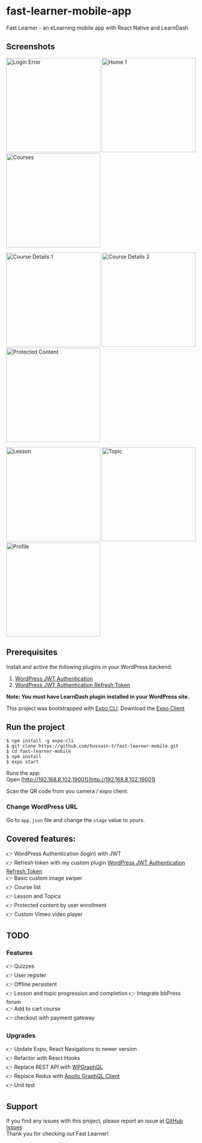 # fast-learner-mobile-app

Fast Learner - an eLearning mobile app with React Native and LearnDash

## Screenshots

<img src="https://github.com/hussain-t/fast-learner-mobile/blob/master/src/screenshots/login-error.PNG" alt="Login Error" width="250"> <img src="https://github.com/hussain-t/fast-learner-mobile/blob/master/src/screenshots/home1.PNG" alt="Home 1" width="250"> <img src="https://github.com/hussain-t/fast-learner-mobile/blob/master/src/screenshots/courses.PNG" alt="Courses" width="250">

<img src="https://github.com/hussain-t/fast-learner-mobile/blob/master/src/screenshots/course-details1.PNG" alt="Course Details 1" width="250"> <img src="https://github.com/hussain-t/fast-learner-mobile/blob/master/src/screenshots/course-details2.PNG" alt="Course Details 2" width="250"> <img src="https://github.com/hussain-t/fast-learner-mobile/blob/master/src/screenshots/protected-content.PNG" alt="Protected Content" width="250">

<img src="https://github.com/hussain-t/fast-learner-mobile/blob/master/src/screenshots/lesson.PNG" alt="Lesson" width="250"> <img src="https://github.com/hussain-t/fast-learner-mobile/blob/master/src/screenshots/topic.PNG" alt="Topic" width="250"> <img src="https://github.com/hussain-t/fast-learner-mobile/blob/master/src/screenshots/profile.PNG" alt="Profile" width="250">

## Prerequisites

Install and active the following plugins in your WordPress backend:

1. [WordPress JWT Authentication](https://wordpress.org/plugins/jwt-authentication-for-wp-rest-api/)
2. [WordPress JWT Authentication Refresh Token](https://github.com/hussain-t/wp-jwt-auth-refresh-token)

**Note: You must have LearnDash plugin installed in your WordPress site.**

This project was bootstrapped with [Expo CLI](https://expo.io/tools#cli).
Download the [Expo Client](https://expo.io/tools#client)

## Run the project

```
$ npm install -g expo-cli
$ git clone https://github.com/hussain-t/fast-learner-mobile.git
$ cd fast-learner-mobile
$ npm install
$ expo start
```

Runs the app:<br>
Open [http://192.168.8.102:19001](http://192.168.8.102:19001)

Scan the QR code from you camera / expo client.<br>

### Change WordPress URL

Go to `app.json` file and change the `stage` value to yours.

## Covered features:

👉 WordPress Authentication (login) with JWT<br>
👉 Refresh token with my custom plugin [WordPress JWT Authentication Refresh Token](https://github.com/hussain-t/wp-jwt-auth-refresh-token)<br>
👉 Basic custom image swiper<br>
👉 Course list<br>
👉 Lesson and Topics<br>
👉 Protected content by user enrollment<br>
👉 Custom Vimeo video player<br>

## TODO

### Features

👉 Quizzes<br>
👉 User register<br>
👉 Offline persistent<br>
👉 Lesson and topic progression and completion
👉 Integrate bbPress forum<br>
👉 Add to cart course<br>
👉 checkout with payment gateway

### Upgrades

👉 Update Expo, React Navigations to newer version<br>
👉 Refactor with React Hooks<br>
👉 Replace REST API with [WPGraphQL](https://www.wpgraphql.com/)<br>
👉 Replace Redux with [Apollo GraphQL Client](https://www.apollographql.com/)<br>
👉 Unit test

## Support

If you find any issues with this project, please report an issue at [GitHub Issues](https://github.com/hussain-t/fast-learner-mobile/issues)<br>
Thank you for checking out Fast Learner!
